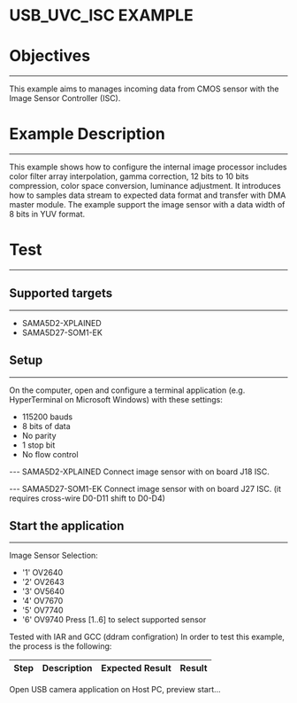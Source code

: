 USB_UVC_ISC EXAMPLE
============

# Objectives
------------
This example aims to manages incoming data from CMOS sensor with the Image
Sensor Controller (ISC).

# Example Description
---------------------
 This example shows how to configure the internal image processor includes
color filter array interpolation, gamma correction, 12 bits to 10 bits
compression, color space conversion, luminance adjustment. It introduces how to
samples data stream to expected data format and transfer with DMA master
module. The example support the image sensor with a data width of 8 bits in YUV
format.

# Test
------
## Supported targets
--------------------
* SAMA5D2-XPLAINED
* SAMA5D27-SOM1-EK

## Setup
--------
On the computer, open and configure a terminal application
(e.g. HyperTerminal on Microsoft Windows) with these settings:
 - 115200 bauds
 - 8 bits of data
 - No parity
 - 1 stop bit
 - No flow control
 
--- SAMA5D2-XPLAINED
Connect image sensor with on board J18 ISC.

--- SAMA5D27-SOM1-EK
Connect image sensor with on board J27 ISC. (it requires cross-wire D0-D11 shift to D0-D4)

## Start the application
--------

Image Sensor Selection:
- '1' OV2640
- '2' OV2643
- '3' OV5640
- '4' OV7670
- '5' OV7740
- '6' OV9740
Press [1..6] to select supported sensor

Tested with IAR and GCC (ddram configration)
In order to test this example, the process is the following:

Step | Description | Expected Result | Result
-----|-------------|-----------------|-------
Open USB camera application on Host PC, preview start...
